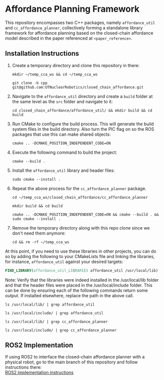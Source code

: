 # Affordance Planning Framework

This repository encompasses two C++ packages, namely `affordance_util` and `cc_affordance_planner`, collectively forming a standalone library framework for affordance planning based on the closed-chain affordance model described in the paper referenced at `<paper_reference>`.

## Installation Instructions

1. Create a temporary directory and clone this repository in there:
   ```
   mkdir ~/temp_cca_ws && cd ~/temp_cca_ws
   ```
   ```
   git clone -b cpp git@github.com:UTNuclearRobotics/closed_chain_affordance.git
   ```

2. Navigate to the `affordance_util` directory and create a `build` folder at the same level as the `src` folder and navigate to it:
   ```
   cd closed_chain_affordance/affordance_util/ && mkdir build && cd build
   ```

3. Run CMake to configure the build process. This will generate the build system files in the build directory. Also turn the PIC flag on so the ROS packages that use this can make shared objects:
   ```
   cmake .. -DCMAKE_POSITION_INDEPENDENT_CODE=ON
   ```

4. Execute the following command to build the project:
   ```
   cmake --build .
   ```

5. Install the `affordance_util` library and header files:
   ```
   sudo cmake --install .
   ```

6. Repeat the above process for the `cc_affordance_planner` package.
   ```
   cd ~/temp_cca_ws/closed_chain_affordance/cc_affordance_planner
   ```
   ```
   mkdir build && cd build
   ```
   ```
   cmake .. -DCMAKE_POSITION_INDEPENDENT_CODE=ON && cmake --build . && sudo cmake --install .
   ```

7. Remove the temporary directory along with this repo clone since we don't need them anymore:
   ```
   cd && rm -rf ~/temp_cca_ws
   ```

At this point, if you need to use these libraries in other projects, you can do so by adding the following to your CMakeLists file and linking the libraries, for instance, `affordance_util` against your desired targets:
```cmake
FIND_LIBRARY(affordance_util_LIBRARIES affordance_util /usr/local/lib)
```
Note: Verify that the libraries were indeed installed in the /usr/local/lib folder and that the header files were placed in the /usr/local/include folder. This can be done by ensuring each of the following commands return some output. If installed elsewhere, replace the path in the above call.
```
ls /usr/local/lib/ | grep affordance_util
```
```
ls /usr/local/include/ | grep affordance_util
```
```
ls /usr/local/lib/ | grep cc_affordance_planner
```
```
ls /usr/local/include/ | grep cc_affordance_planner
```

## ROS2 Implementation

If using ROS2 to interface the closed-chain affordance planner with a physical robot, go to the main branch of this repository and follow instructions there:</br>
   [ROS2 implementation instructions](https://github.com/UTNuclearRobotics/closed_chain_affordance/tree/main)
